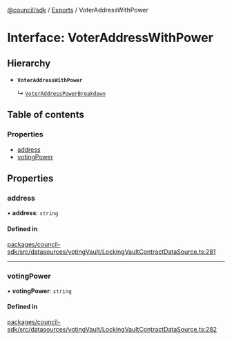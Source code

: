 [@council/sdk](../README.md) / [Exports](../modules.md) / VoterAddressWithPower

# Interface: VoterAddressWithPower

## Hierarchy

- **`VoterAddressWithPower`**

  ↳ [`VoterAddressPowerBreakdown`](VoterAddressPowerBreakdown.md)

## Table of contents

### Properties

- [address](VoterAddressWithPower.md#address)
- [votingPower](VoterAddressWithPower.md#votingpower)

## Properties

### address

• **address**: `string`

#### Defined in

[packages/council-sdk/src/datasources/votingVault/LockingVaultContractDataSource.ts:281](https://github.com/element-fi/council-monorepo/blob/c567f01/packages/council-sdk/src/datasources/votingVault/LockingVaultContractDataSource.ts#L281)

___

### votingPower

• **votingPower**: `string`

#### Defined in

[packages/council-sdk/src/datasources/votingVault/LockingVaultContractDataSource.ts:282](https://github.com/element-fi/council-monorepo/blob/c567f01/packages/council-sdk/src/datasources/votingVault/LockingVaultContractDataSource.ts#L282)
